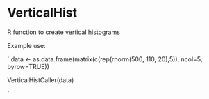 # VerticalHist
R function to create vertical histograms

Example use:

`
data <- as.data.frame(matrix(c(rep(rnorm(500, 110, 20),5)), ncol=5, byrow=TRUE))

VerticalHistCaller(data)

`


